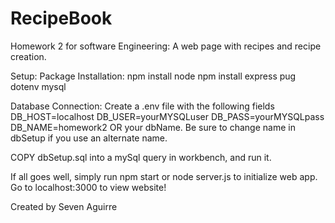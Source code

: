 # RecipeBook
Homework 2 for software Engineering:  A web page with recipes and recipe creation.

Setup: 
Package Installation:
npm install node
npm install express pug dotenv mysql

Database Connection:
Create a .env file with the following fields
DB_HOST=localhost
DB_USER=yourMYSQLuser
DB_PASS=yourMYSQLpass
DB_NAME=homework2 OR your dbName. Be sure to change name in dbSetup if you use an alternate name.

COPY dbSetup.sql into a mySql query in workbench, and run it.

If all goes well, simply run npm start or node server.js to initialize web app. Go to localhost:3000 to view website!

Created by Seven Aguirre
